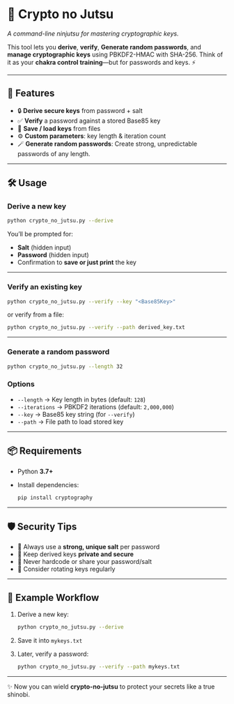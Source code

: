 # 🔑 Crypto no Jutsu

*A command-line ninjutsu for mastering cryptographic keys.*

This tool lets you **derive**, **verify**, **Generate random passwords**, and **manage cryptographic keys** using PBKDF2-HMAC with SHA-256.
Think of it as your **chakra control training**—but for passwords and keys. ⚡

---

## 🚀 Features

* 🔒 **Derive secure keys** from password + salt
* ✅ **Verify** a password against a stored Base85 key
* 📝 **Save / load keys** from files
* ⚙️ **Custom parameters**: key length & iteration count
* 🪄 **Generate random passwords**: Create strong, unpredictable passwords of any length.

---

## 🛠️ Usage

### Derive a new key

```bash
python crypto_no_jutsu.py --derive
```

You’ll be prompted for:

* **Salt** (hidden input)
* **Password** (hidden input)
* Confirmation to **save or just print** the key

---

### Verify an existing key

```bash
python crypto_no_jutsu.py --verify --key "<Base85Key>"
```

or verify from a file:

```bash
python crypto_no_jutsu.py --verify --path derived_key.txt
```

---

### Generate a random password

```bash
python crypto_no_jutsu.py --length 32
```

### Options

* `--length` → Key length in bytes (default: `128`)
* `--iterations` → PBKDF2 iterations (default: `2,000,000`)
* `--key` → Base85 key string (for `--verify`)
* `--path` → File path to load stored key

---

## 📦 Requirements

* Python **3.7+**
* Install dependencies:

  ```bash
  pip install cryptography
  ```

---

## 🛡️ Security Tips

* 🧂 Always use a **strong, unique salt** per password
* 🔑 Keep derived keys **private and secure**
* 🚫 Never hardcode or share your password/salt
* 🔄 Consider rotating keys regularly

---

## 🌸 Example Workflow

1. Derive a new key:

   ```bash
   python crypto_no_jutsu.py --derive
   ```
2. Save it into `mykeys.txt`
3. Later, verify a password:

   ```bash
   python crypto_no_jutsu.py --verify --path mykeys.txt
   ```

---

✨ Now you can wield **crypto-no-jutsu** to protect your secrets like a true shinobi.